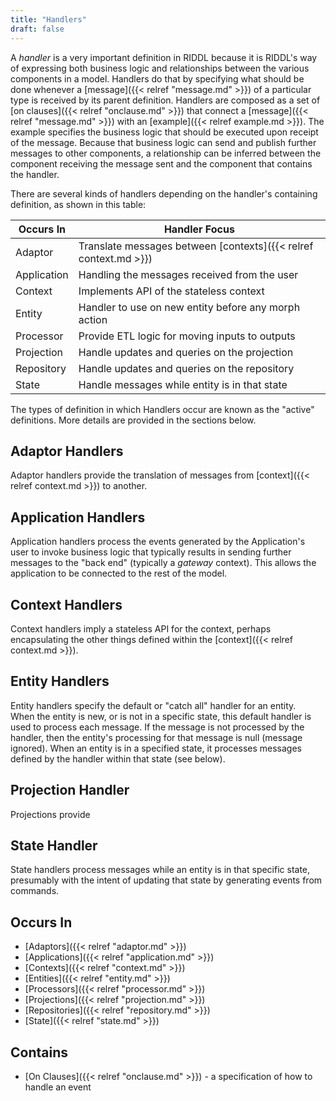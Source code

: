 ```yaml
---
title: "Handlers"
draft: false
---
```


A *handler* is a very important definition in RIDDL because it is RIDDL's 
way of expressing both business logic and relationships between the various
components in a model. Handlers do that by specifying what should be done 
whenever a [message]({{< relref "message.md" >}}) of a particular type is
received by its parent definition. Handlers are composed as a set of
[on clauses]({{< relref "onclause.md" >}}) that connect a
[message]({{< relref "message.md" >}}) with an 
[example]({{< relref example.md >}}). The example specifies the business logic 
that should be executed upon receipt of the message. Because that business 
logic can send and publish further messages to other components, a 
relationship can be inferred between the component receiving the message 
sent and the component that contains the handler.

There are several kinds of handlers depending on the handler's containing
definition, as shown in this table:

| Occurs In   | Handler Focus                                                    |   
|-------------|------------------------------------------------------------------|
| Adaptor     | Translate messages between [contexts]({{< relref context.md >}}) |
| Application | Handling the messages received from the user                     |
| Context     | Implements API of the stateless context                          |
| Entity      | Handler to use on new entity before any morph action             |
| Processor   | Provide ETL logic for moving inputs to outputs                   |
| Projection  | Handle updates and queries on the projection                     |
| Repository  | Handle updates and queries on the repository                     |
| State       | Handle messages while entity is in that state                    |

The types of definition in which Handlers occur are known as the 
"active" definitions. More details are provided in the sections below. 

## Adaptor Handlers
Adaptor handlers provide the translation of messages from 
[context]({{< relref context.md >}}) to another.

## Application Handlers
Application handlers process the events generated by the Application's user 
to invoke business logic that typically results in sending further messages 
to the "back end" (typically a *gateway* context). This allows the 
application to be connected to the rest of the model. 

## Context Handlers
Context handlers imply a stateless API for the context, perhaps 
encapsulating the other things defined within the 
[context]({{< relref context.md >}}).

## Entity Handlers
Entity handlers specify the default or "catch all" handler for an entity.  
When the entity is new, or is not in a specific state, this default handler 
is used to process each message. If the message is not processed by the handler,
then the entity's processing for that message is null (message ignored).
When an entity is in a specified state, it processes messages defined by 
the handler within that state (see below).

## Projection Handler
Projections provide 

## State Handler
State handlers process messages while an entity is in that specific 
state, presumably with the intent of updating that state by generating 
events from commands.

## Occurs In
* [Adaptors]({{< relref "adaptor.md" >}})
* [Applications]({{< relref "application.md" >}})
* [Contexts]({{< relref "context.md" >}})
* [Entities]({{< relref "entity.md" >}}) 
* [Processors]({{< relref "processor.md" >}})
* [Projections]({{< relref "projection.md" >}})
* [Repositories]({{< relref "repository.md" >}})
* [State]({{< relref "state.md" >}})

## Contains
* [On Clauses]({{< relref "onclause.md" >}}) - a specification of how to 
  handle an event
